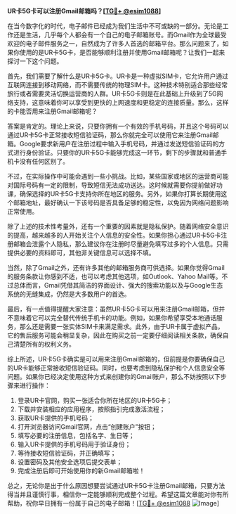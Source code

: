 **UR卡5G卡可以注册Gmail邮箱吗？[[TG💪+ @esim1088](https://t.me/s/esim1088)]**

在当今数字化的时代，电子邮件已经成为我们生活中不可或缺的一部分。无论是工作还是生活，几乎每个人都会有一个自己的电子邮箱账号。而Gmail作为全球最受欢迎的电子邮件服务之一，自然成为了许多人首选的邮箱平台。那么问题来了，如果你使用的是UR卡5G卡，是否能够顺利注册并使用Gmail邮箱呢？让我们一起来探讨一下这个问题。

首先，我们需要了解什么是UR卡5G卡。UR卡是一种虚拟SIM卡，它允许用户通过互联网连接到移动网络，而不需要传统的物理SIM卡。这种技术特别适合那些经常旅行或者需要灵活切换运营商的人群。UR卡5G卡则是在此基础上升级到了5G网络支持，这意味着你可以享受到更快的上网速度和更稳定的连接质量。那么，这样的卡能否用来注册Gmail邮箱呢？

答案是肯定的。理论上来说，只要你拥有一个有效的手机号码，并且这个号码可以通过UR卡5G卡正常接收短信验证码，那么你就完全可以使用它来注册Gmail邮箱。Google要求新用户在注册过程中输入手机号码，并通过发送短信验证码的方式进行身份验证。只要你的UR卡5G卡能够完成这一环节，剩下的步骤就和普通手机卡没有任何区别了。

不过，在实际操作中可能会遇到一些小挑战。比如，某些国家或地区的运营商可能对国际号码有一定的限制，导致短信无法成功送达。这时候就需要你提前做好功课，确保选择的UR卡5G卡支持你所在地区的服务。另外，如果你打算长期使用这个邮箱地址，最好确认一下该号码是否具备足够的稳定性，以免因为网络问题影响正常使用。

除了上述的技术性考量外，还有一个重要的因素就是隐私保护。随着网络安全意识的提高，越来越多的人开始关注个人信息的安全性。如果你担心通过UR卡5G卡注册邮箱会泄露个人隐私，那么建议你在注册时尽量避免填写过多的个人信息。只需提供必要的资料即可，其他非关键信息可以选择不填。

当然，除了Gmail之外，还有许多其他的邮箱服务商可供选择。如果你觉得Gmail的服务条款让你感到不适，也可以考虑其他选项，如Outlook、Yahoo Mail等。不过总体而言，Gmail凭借其简洁的界面设计、强大的搜索功能以及与Google生态系统的无缝集成，仍然是大多数用户的首选。

最后，有一点值得提醒大家注意：虽然UR卡5G卡可以用来注册Gmail邮箱，但并不意味着它可以完全替代传统手机卡的功能。例如，如果你希望享受本地通话服务，那么还是需要一张实体SIM卡来满足需求。此外，由于UR卡属于虚拟产品，它的售后服务可能会稍显复杂，因此在购买之前一定要仔细阅读相关条款，确保自己清楚所有的权利义务。

综上所述，UR卡5G卡确实是可以用来注册Gmail邮箱的，但前提是你要确保自己的UR卡能够正常接收短信验证码。同时，也要考虑到隐私保护和个人信息安全等问题。如果你已经决定使用这种方式来创建你的Gmail账户，那么不妨按照以下步骤来进行操作：

1. 登录UR卡官网，购买一张适合你所在地区的UR卡5G卡；
2. 下载并安装相应的应用程序，按照指引完成激活流程；
3. 获取UR卡提供的手机号码；
4. 打开浏览器访问Gmail官网，点击“创建账户”按钮；
5. 填写必要的注册信息，包括名字、生日等；
6. 输入UR卡提供的手机号码用于验证身份；
7. 等待接收短信验证码，并正确填写；
8. 设置密码及其他安全选项后提交表单；
9. 完成注册后即可开始使用你的新Gmail邮箱啦！

总之，无论你是出于什么原因想要尝试通过UR卡5G卡注册Gmail邮箱，只要方法得当并且谨慎行事，相信你一定能够顺利完成整个过程。希望这篇文章能对你有所帮助，祝你早日拥有一份属于自己的电子邮箱！[[TG💪+ @esim1088](https://t.me/s/esim1088) ![Image](https://i.postimg.cc/4NQfJmqS/Snipaste-2025-05-13-00-14-12.png)]